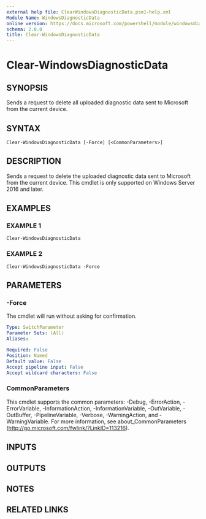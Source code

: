```yaml
---
external help file: ClearWindowsDiagnosticData.psm1-help.xml
Module Name: WindowsDiagnosticData
online version: https://docs.microsoft.com/powershell/module/windowsdiagnosticdata/clear-windowsdiagnosticdata?view=windowsserver2016-ps&wt.mc_id=ps-gethelp
schema: 2.0.0
title: Clear-WindowsDiagnosticData
---
```


# Clear-WindowsDiagnosticData

## SYNOPSIS
Sends a request to delete all uploaded diagnostic data sent to Microsoft from the current device.

## SYNTAX

```
Clear-WindowsDiagnosticData [-Force] [<CommonParameters>]
```

## DESCRIPTION
Sends a request to delete the uploaded diagnostic data sent to Microsoft from the current device.
This cmdlet is only supported on Windows Server 2016 and later.

## EXAMPLES

### EXAMPLE 1
```
Clear-WindowsDiagnosticData
```

### EXAMPLE 2
```
Clear-WindowsDiagnosticData -Force
```

## PARAMETERS

### -Force
The cmdlet will run without asking for confirmation.

```yaml
Type: SwitchParameter
Parameter Sets: (All)
Aliases:

Required: False
Position: Named
Default value: False
Accept pipeline input: False
Accept wildcard characters: False
```

### CommonParameters
This cmdlet supports the common parameters: -Debug, -ErrorAction, -ErrorVariable, -InformationAction, -InformationVariable, -OutVariable, -OutBuffer, -PipelineVariable, -Verbose, -WarningAction, and -WarningVariable.
For more information, see about_CommonParameters (http://go.microsoft.com/fwlink/?LinkID=113216).

## INPUTS

## OUTPUTS

## NOTES

## RELATED LINKS
